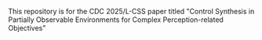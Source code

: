 This repository is for the CDC 2025/L-CSS paper titled "Control Synthesis in Partially Observable Environments for Complex Perception-related Objectives"
